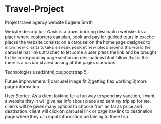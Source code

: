 # Travel-Project
Project travel agency website
Eugene Smith

Website description: Oasis is a travel booking destination website. its a place where customers can plan, book and pay for guilded tours in exoctic places the website consists on a carousel on the home page designed to allow new clients to take a sneak peek at new place around the world the carousel has links atrached to let some a user press the link and be brought to the corrisponding page section on destinations.html follow that is the there is a navbar shared among all the pages site wide.

Technologies used:(html,css,bootstrap 5,)

Future improvement: 1)carousel image fit 2)getting flex working 3)more page information


User Stories:
As a client looking for a fun way to spend my vacation, I want a website thay=t will give me info about place and sent my trip up for me. 
clients will be given many options to choose from as far as price and destination.
client will click on carousel link or page nav link to destination page where they can input information pertaining to there trip.
